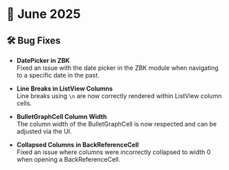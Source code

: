 # 📅 June 2025

## 🛠 Bug Fixes

- **DatePicker in ZBK**  
  Fixed an issue with the date picker in the ZBK module when navigating to a specific date in the past.

- **Line Breaks in ListView Columns**  
  Line breaks using `\n` are now correctly rendered within ListView column cells.

- **BulletGraphCell Column Width**  
  The column width of the BulletGraphCell is now respected and can be adjusted via the UI.

- **Collapsed Columns in BackReferenceCell**  
  Fixed an issue where columns were incorrectly collapsed to width 0 when opening a BackReferenceCell.
